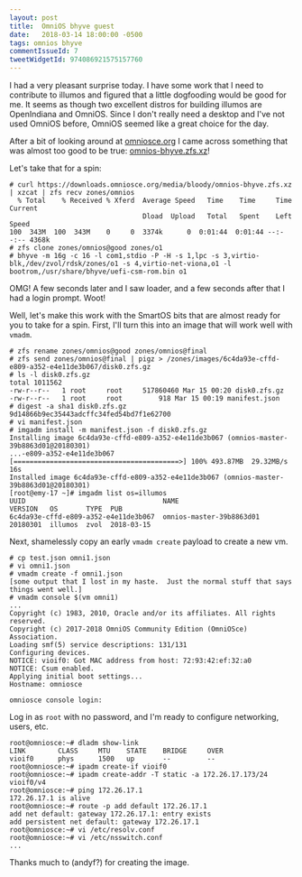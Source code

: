 ```yaml
---
layout: post
title:  OmniOS bhyve guest
date:   2018-03-14 18:00:00 -0500
tags: omnios bhyve
commentIssueId: 7
tweetWidgetId: 974086921575157760
---
```


I had a very pleasant surprise today.  I have some work that I need to
contribute to illumos and figured that a little dogfooding would be good for me.
It seems as though two excellent distros for building illumos are OpenIndiana
and OmniOS.  Since I don't really need a desktop and I've not used OmniOS
before, OmniOS seemed like a great choice for the day.

After a bit of looking around at
[omniosce.org](https://omniosce.org/download.html) I came across something that
was almost too good to be true:
[omnios-bhyve.zfs.xz](https://downloads.omniosce.org/media/bloody/omnios-bhyve.zfs.xz)!

Let's take that for a spin:

```
# curl https://downloads.omniosce.org/media/bloody/omnios-bhyve.zfs.xz | xzcat | zfs recv zones/omnios
  % Total    % Received % Xferd  Average Speed   Time    Time     Time  Current
                                 Dload  Upload   Total   Spent    Left  Speed
100  343M  100  343M    0     0  3374k      0  0:01:44  0:01:44 --:--:-- 4368k
# zfs clone zones/omnios@good zones/o1
# bhyve -m 16g -c 16 -l com1,stdio -P -H -s 1,lpc -s 3,virtio-blk,/dev/zvol/rdsk/zones/o1 -s 4,virtio-net-viona,o1 -l bootrom,/usr/share/bhyve/uefi-csm-rom.bin o1
```

OMG!  A few seconds later and I saw loader, and a few seconds after that I had a
login prompt.  Woot!

Well, let's make this work with the SmartOS bits that are almost ready for you
to take for a spin.  First, I'll turn this into an image that will work well
with `vmadm`.

```
# zfs rename zones/omnios@good zones/omnios@final
# zfs send zones/omnios@final | pigz > /zones/images/6c4da93e-cffd-e809-a352-e4e11de3b067/disk0.zfs.gz
# ls -l disk0.zfs.gz
total 1011562
-rw-r--r--   1 root     root     517860460 Mar 15 00:20 disk0.zfs.gz
-rw-r--r--   1 root     root         918 Mar 15 00:19 manifest.json
# digest -a sha1 disk0.zfs.gz
9d14866b9ec35443adcffc34fed54bd7f1e62700
# vi manifest.json
# imgadm install -m manifest.json -f disk0.zfs.gz
Installing image 6c4da93e-cffd-e809-a352-e4e11de3b067 (omnios-master-39b8863d01@20180301)
...-e809-a352-e4e11de3b067 [=========================================>] 100% 493.87MB  29.32MB/s    16s
Installed image 6c4da93e-cffd-e809-a352-e4e11de3b067 (omnios-master-39b8863d01@20180301)
[root@emy-17 ~]# imgadm list os=illumos
UUID                                  NAME                      VERSION   OS       TYPE  PUB
6c4da93e-cffd-e809-a352-e4e11de3b067  omnios-master-39b8863d01  20180301  illumos  zvol  2018-03-15
```

Next, shamelessly copy an early `vmadm create` payload to create a new vm.

```
# cp test.json omni1.json
# vi omni1.json
# vmadm create -f omni1.json
[some output that I lost in my haste.  Just the normal stuff that says things went well.]
# vmadm console $(vm omni1)
...
Copyright (c) 1983, 2010, Oracle and/or its affiliates. All rights reserved.
Copyright (c) 2017-2018 OmniOS Community Edition (OmniOSce) Association.
Loading smf(5) service descriptions: 131/131
Configuring devices.
NOTICE: vioif0: Got MAC address from host: 72:93:42:ef:32:a0
NOTICE: Csum enabled.
Applying initial boot settings...
Hostname: omniosce

omniosce console login:
```

Log in as `root` with no password, and I'm ready to configure networking, users,
etc.

```
root@omniosce:~# dladm show-link
LINK        CLASS     MTU    STATE    BRIDGE     OVER
vioif0      phys      1500   up       --         --
root@omniosce:~# ipadm create-if vioif0
root@omniosce:~# ipadm create-addr -T static -a 172.26.17.173/24 vioif0/v4
root@omniosce:~# ping 172.26.17.1
172.26.17.1 is alive
root@omniosce:~# route -p add default 172.26.17.1
add net default: gateway 172.26.17.1: entry exists
add persistent net default: gateway 172.26.17.1
root@omniosce:~# vi /etc/resolv.conf
root@omniosce:~# vi /etc/nsswitch.conf
...
```

Thanks much to (andyf?) for creating the image.
